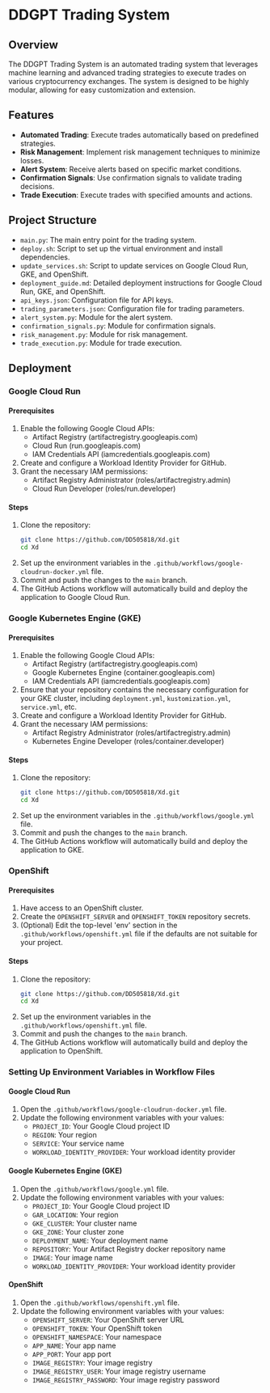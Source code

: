 # DDGPT Trading System

## Overview

The DDGPT Trading System is an automated trading system that leverages machine learning and advanced trading strategies to execute trades on various cryptocurrency exchanges. The system is designed to be highly modular, allowing for easy customization and extension.

## Features

- **Automated Trading**: Execute trades automatically based on predefined strategies.
- **Risk Management**: Implement risk management techniques to minimize losses.
- **Alert System**: Receive alerts based on specific market conditions.
- **Confirmation Signals**: Use confirmation signals to validate trading decisions.
- **Trade Execution**: Execute trades with specified amounts and actions.

## Project Structure

- `main.py`: The main entry point for the trading system.
- `deploy.sh`: Script to set up the virtual environment and install dependencies.
- `update_services.sh`: Script to update services on Google Cloud Run, GKE, and OpenShift.
- `deployment_guide.md`: Detailed deployment instructions for Google Cloud Run, GKE, and OpenShift.
- `api_keys.json`: Configuration file for API keys.
- `trading_parameters.json`: Configuration file for trading parameters.
- `alert_system.py`: Module for the alert system.
- `confirmation_signals.py`: Module for confirmation signals.
- `risk_management.py`: Module for risk management.
- `trade_execution.py`: Module for trade execution.

## Deployment

### Google Cloud Run

#### Prerequisites
1. Enable the following Google Cloud APIs:
   - Artifact Registry (artifactregistry.googleapis.com)
   - Cloud Run (run.googleapis.com)
   - IAM Credentials API (iamcredentials.googleapis.com)
2. Create and configure a Workload Identity Provider for GitHub.
3. Grant the necessary IAM permissions:
   - Artifact Registry Administrator (roles/artifactregistry.admin)
   - Cloud Run Developer (roles/run.developer)

#### Steps
1. Clone the repository:
   ```sh
   git clone https://github.com/DD505818/Xd.git
   cd Xd
   ```
2. Set up the environment variables in the `.github/workflows/google-cloudrun-docker.yml` file.
3. Commit and push the changes to the `main` branch.
4. The GitHub Actions workflow will automatically build and deploy the application to Google Cloud Run.

### Google Kubernetes Engine (GKE)

#### Prerequisites
1. Enable the following Google Cloud APIs:
   - Artifact Registry (artifactregistry.googleapis.com)
   - Google Kubernetes Engine (container.googleapis.com)
   - IAM Credentials API (iamcredentials.googleapis.com)
2. Ensure that your repository contains the necessary configuration for your GKE cluster, including `deployment.yml`, `kustomization.yml`, `service.yml`, etc.
3. Create and configure a Workload Identity Provider for GitHub.
4. Grant the necessary IAM permissions:
   - Artifact Registry Administrator (roles/artifactregistry.admin)
   - Kubernetes Engine Developer (roles/container.developer)

#### Steps
1. Clone the repository:
   ```sh
   git clone https://github.com/DD505818/Xd.git
   cd Xd
   ```
2. Set up the environment variables in the `.github/workflows/google.yml` file.
3. Commit and push the changes to the `main` branch.
4. The GitHub Actions workflow will automatically build and deploy the application to GKE.

### OpenShift

#### Prerequisites
1. Have access to an OpenShift cluster.
2. Create the `OPENSHIFT_SERVER` and `OPENSHIFT_TOKEN` repository secrets.
3. (Optional) Edit the top-level 'env' section in the `.github/workflows/openshift.yml` file if the defaults are not suitable for your project.

#### Steps
1. Clone the repository:
   ```sh
   git clone https://github.com/DD505818/Xd.git
   cd Xd
   ```
2. Set up the environment variables in the `.github/workflows/openshift.yml` file.
3. Commit and push the changes to the `main` branch.
4. The GitHub Actions workflow will automatically build and deploy the application to OpenShift.

### Setting Up Environment Variables in Workflow Files

#### Google Cloud Run
1. Open the `.github/workflows/google-cloudrun-docker.yml` file.
2. Update the following environment variables with your values:
   - `PROJECT_ID`: Your Google Cloud project ID
   - `REGION`: Your region
   - `SERVICE`: Your service name
   - `WORKLOAD_IDENTITY_PROVIDER`: Your workload identity provider

#### Google Kubernetes Engine (GKE)
1. Open the `.github/workflows/google.yml` file.
2. Update the following environment variables with your values:
   - `PROJECT_ID`: Your Google Cloud project ID
   - `GAR_LOCATION`: Your region
   - `GKE_CLUSTER`: Your cluster name
   - `GKE_ZONE`: Your cluster zone
   - `DEPLOYMENT_NAME`: Your deployment name
   - `REPOSITORY`: Your Artifact Registry docker repository name
   - `IMAGE`: Your image name
   - `WORKLOAD_IDENTITY_PROVIDER`: Your workload identity provider

#### OpenShift
1. Open the `.github/workflows/openshift.yml` file.
2. Update the following environment variables with your values:
   - `OPENSHIFT_SERVER`: Your OpenShift server URL
   - `OPENSHIFT_TOKEN`: Your OpenShift token
   - `OPENSHIFT_NAMESPACE`: Your namespace
   - `APP_NAME`: Your app name
   - `APP_PORT`: Your app port
   - `IMAGE_REGISTRY`: Your image registry
   - `IMAGE_REGISTRY_USER`: Your image registry username
   - `IMAGE_REGISTRY_PASSWORD`: Your image registry password
